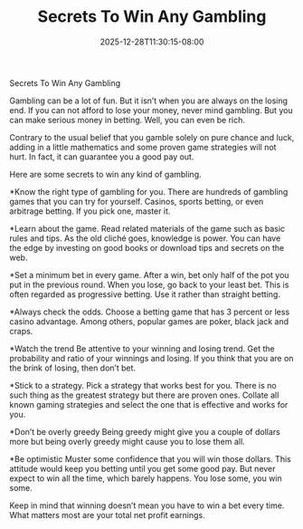 ﻿---
title: "Secrets To Win Any Gambling"
date: 2025-12-28T11:30:15-08:00
description: "Gambling Tips for Web Success"
featured_image: "/images/Gambling.jpg"
tags: ["Gambling"]
---

Secrets To Win Any Gambling

Gambling can be a lot of fun. But it isn’t when you are always on the losing end. If you can not afford to lose your money, never mind gambling. But you can make serious money in betting. Well, you can even be rich. 

Contrary to the usual belief that you gamble solely on pure chance and luck, adding in a little mathematics and some proven game strategies will not hurt. In fact, it can guarantee you a good pay out. 

Here are some secrets to win any kind of gambling. 

*Know the right type of gambling for you.
There are hundreds of gambling games that you can try for yourself. Casinos, sports betting, or even arbitrage betting. If you pick one, master it. 

*Learn about the game.
Read related materials of the game such as basic rules and tips. As the old cliché goes, knowledge is power. You can have the edge by investing on good books or download tips and secrets on the web. 

*Set a minimum bet in every game. 
After a win, bet only half of the pot you put in the previous round. When you lose, go back to your least bet.  This is often regarded as progressive betting. Use it rather than straight betting. 

*Always check the odds.
Choose a betting game that has 3 percent or less casino advantage. Among others, popular games are poker, black jack and craps.
 
*Watch the trend
Be attentive to your winning and losing trend. Get the probability and ratio of your winnings and losing. If you think that you are on the brink of losing, then don’t bet. 

*Stick to a strategy. 
Pick a strategy that works best for you. There is no such thing as the greatest strategy but there are proven ones. Collate all known gaming strategies and select the one that is effective and works for you.  

*Don’t be overly greedy 
Being greedy might give you a couple of dollars more but being overly greedy might cause you to lose them all. 

*Be optimistic
Muster some confidence that you will win those dollars. This attitude would keep you betting until you get some good pay. But never expect to win all the time, which barely happens. You lose some, you win some. 

Keep in mind that winning doesn’t mean you have to win a bet every time. What matters most are your total net profit earnings. 

